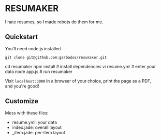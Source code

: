 # RESUMAKER

I hate resumes, so I made robots do them for me.

## Quickstart

You'll need node.js installed

	git clone git@github.com:garbados/resumaker.git
  cd resumaker
  npm install       # install dependencies
  vi resume.yml     # enter your data
  node app.js       # run resumaker

Visit `localhost:3000` in a browser of your choice, print the page as a PDF, and you're good!

## Customize

Mess with these files:

* resume.yml: your data
* index.jade: overall layout
* _item.jade: per-item layout